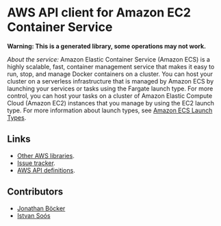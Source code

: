 # AWS API client for Amazon EC2 Container Service

**Warning: This is a generated library, some operations may not work.**

*About the service:*
Amazon Elastic Container Service (Amazon ECS) is a highly scalable, fast,
container management service that makes it easy to run, stop, and manage
Docker containers on a cluster. You can host your cluster on a serverless
infrastructure that is managed by Amazon ECS by launching your services or
tasks using the Fargate launch type. For more control, you can host your
tasks on a cluster of Amazon Elastic Compute Cloud (Amazon EC2) instances
that you manage by using the EC2 launch type. For more information about
launch types, see <a
href="https://docs.aws.amazon.com/AmazonECS/latest/developerguide/launch_types.html">Amazon
ECS Launch Types</a>.

## Links

- [Other AWS libraries](https://github.com/agilord/aws_client/tree/master/generated).
- [Issue tracker](https://github.com/agilord/aws_client/issues).
- [AWS API definitions](https://github.com/aws/aws-sdk-js/tree/master/apis).

## Contributors

- [Jonathan Böcker](https://github.com/Schwusch)
- [Istvan Soós](https://github.com/isoos)

